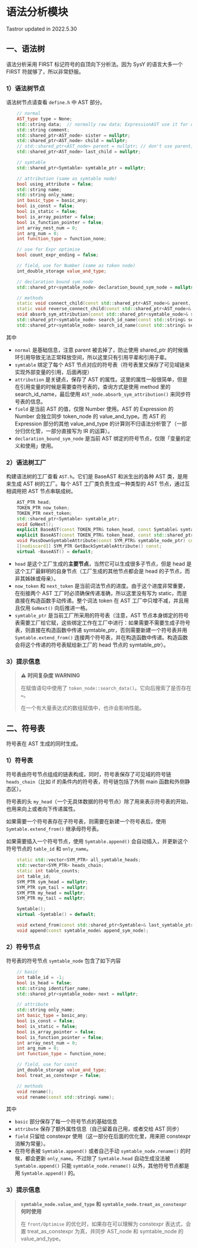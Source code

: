 # 语法分析模块

Tastror updated in 2022.5.30

## 一、语法树

语法分析采用 FIRST 标记符号的自顶向下分析法。因为 SysY 的语言大多一个 FIRST 符就够了，所以非常舒服。

### 1）语法树节点

语法树节点请查看 `define.h` 中 AST 部分。

```c++
    // normal
    AST_type type = None;
    std::string data;  // normally raw data; ExpressionAST use it for operator
    std::string comment;
    std::shared_ptr<AST_node> sister = nullptr;
    std::shared_ptr<AST_node> child = nullptr;
    // std::shared_ptr<AST_node> parent = nullptr; // don't use parent, or the pointer will form a loop
    std::shared_ptr<AST_node> last_child = nullptr;

    // symtable
    std::shared_ptr<Symtable> symtable_ptr = nullptr;

    // attribution (same as symtable node)
    bool using_attribute = false;
    std::string name;
    std::string only_name;
    int basic_type = basic_any;
    bool is_const = false;
    bool is_static = false;
    bool is_array_pointer = false;
    bool is_function_pointer = false;
    int array_nest_num = 0;
    int arg_num = 0;
    int function_type = function_none;

    // use for Expr optimise
    bool count_expr_ending = false;

    // field, use for Number (same as token node)
    int_double_storage value_and_type;

    // declaration bound sym node
    std::shared_ptr<symtable_node> declaration_bound_sym_node = nullptr;

    // methods
    static void connect_child(const std::shared_ptr<AST_node>& parent, const std::shared_ptr<AST_node>& child);
    static void reverse_connect_child(const std::shared_ptr<AST_node>& parent, const std::shared_ptr<AST_node>& child);
    void absorb_sym_attribution(const std::shared_ptr<symtable_node>& symtable_resource_node);
    std::shared_ptr<symtable_node> search_id_name(const std::string& search_name, const std::shared_ptr<symtable_node>& sym_head);
    std::shared_ptr<symtable_node> search_id_name(const std::string& search_name);
```

其中
- `normal` 是基础信息，注意 parent 被去掉了，防止使用 shared_ptr 的时候循环引用导致无法正常释放空间，所以这里只有引用平辈和引用子辈。
- `symtable` 绑定了每个 AST 节点对应的符号表（符号表里又保存了可见域链来实现外部变量的引用，后面再提）
- `attribution` 是关键点，保存了 AST 的属性。这里的属性一般很简单，但是在引用变量的时候是需要查符号表的，查询方式是使用 method 里的 search_id_name，最后使用 `AST_node.absorb_sym_attribution()` 来同步符号表的信息。
- `field` 是当前 AST 的值，仅限 Number 使用。AST 的 Expression 的 Number 会独立同步 token_node 的 value_and_type。而 AST 的 Expression 部分的其他 value_and_type 的计算则不归语法分析管了（一部分归优化管，一部分直接写为 IR 的运算）。
- `declaration_bound_sym_node` 是当前 AST 绑定的符号节点，仅限「变量的定义和使用」使用。

### 2）语法树工厂

构建语法树的工厂查看 `AST.h`。它们是 BaseAST 和派生出的各种 AST 类，是用来生成 AST 树的工厂。每个 AST 工厂类负责生成一种类型的 AST 节点，通过互相调用把 AST 节点串联成树。

```c++
    AST_PTR head;
    TOKEN_PTR now_token;
    TOKEN_PTR next_token;
    std::shared_ptr<Symtable> symtable_ptr;
    void GoNext();
    explicit BaseAST(const TOKEN_PTR& token_head, const Symtable& symtable);
    explicit BaseAST(const TOKEN_PTR& token_head, const std::shared_ptr<Symtable>& symtable_ptr);
    void PassDownSymtableAttribute(const SYM_PTR& symtable_node_ptr) const;
    [[nodiscard]] SYM_PTR GetBackSymtableAttribute() const;
    virtual ~BaseAST() = default;
```

- `head` 是这个工厂生成的**主要节点**，当然它可以生成很多子节点，但是 head 是这个工厂最鲜明的自身节点（工厂生成的其他节点都会是 head 的子节点，而非其姊妹或母亲）。
- `now_token` 和 `next_token` 是当前词法节点的进度。由于这个进度非常重要，在衔接两个 AST 工厂时必须确保传递准确，所以这里没有写为 static，而是直接在构造函数手动传递。整个词法 token 在 AST 工厂中只增不减，并且用且仅用 `GoNext()` 向后推进一格。
- `symtable_ptr` 是当前工厂所采用的符号表（注意，AST 节点本身绑定的符号表需要工厂给它赋，这些绑定工作在工厂中进行：如果需要不需要生成子符号表，则直接在构造函数中传递 symtable_ptr，否则需要新建一个符号表并用 `Symtable.extend_from()` 连接两个符号表，并在构造函数中传递。构造函数会将这个传递的符号表赋给新工厂的 head 节点的 symtable_ptr）。

### 3）提示信息

> :warning: **时间复杂度 WARNING**
>
> 在赋值语句中使用了 `token_node::search_data()`。它向后搜索了是否存在 `=`。
>
> 在一个有大量表达式的数组赋值中，也许会影响性能。

## 二、符号表

符号表在 AST 生成的同时生成。

### 1）符号表

符号表由符号节点组成的链表构成，同时，符号表保存了可见域的符号链 `heads_chain`（比如 if 的条件内的符号表，符号链包括了外侧 main 函数和外侧静态区）。

符号表的头 `my_head`（一个无具体数据的符号节点）除了用来表示符号表的开始，也用来向上或者向下传递属性。

如果需要一个符号表存在子符号表，则需要在新建一个符号表后，使用 `Symtable.extend_from()` 继承母符号表。

如果需要插入一个符号节点，使用 `Symtable.append()` 会自动插入，并更新这个符号节点的 `table_id` 和 `only_name`。

```c++
    static std::vector<SYM_PTR> all_symtable_heads;
    std::vector<SYM_PTR> heads_chain;
    static int table_counts;
    int table_id;
    SYM_PTR sym_head = nullptr;
    SYM_PTR sym_tail = nullptr;
    SYM_PTR my_head = nullptr;
    SYM_PTR my_tail = nullptr;

    Symtable();
    virtual ~Symtable() = default;

    void extend_from(const std::shared_ptr<Symtable>& last_symtable_ptr);
    void append(const symtable_node& append_sym_node);
```

### 2）符号节点

符号表的符号节点 `symtable_node` 包含了如下内容

```c++
    // basic
    int table_id = -1;
    bool is_head = false;
    std::string identifier_name;
    std::shared_ptr<symtable_node> next = nullptr;

    // attribute
    std::string only_name;
    int basic_type = basic_any;
    bool is_const = false;
    bool is_static = false;
    bool is_array_pointer = false;
    bool is_function_pointer = false;
    int array_nest_num = 0;
    int arg_num = 0;
    int function_type = function_none;

    // field, use for const
    int_double_storage value_and_type;
    bool treat_as_constexpr = false;

    // methods
    void rename();
    void rename(const std::string& name);
```

其中
- `basic` 部分保存了每一个符号节点的基础信息
- `attribute` 保存了额外属性信息（自己留着自己用，或者交给 AST 同步）
- `field` 只留给 constexpr 使用（这一部分在后面的优化里，用来把 constexpr 消解为常量）。
- 在符号表被 `Symtable.append()` 或者自己手动 `symtable_node.rename()` 的时候，都会更新 `only_name`。不过除了 `Symtable.head` 自动生成没法被 `Symtable.append()` 只能 `symtable_node.rename()` 以外，其他符号节点都是用 `Symtable.append()` 的。

### 3）提示信息

> **`symtable_node.value_and_type` 和 `symtable_node.treat_as_constexpr` 何时使用**
> 
> 在 `front/Optimise` 的优化时，如果存在可以理解为 constexpr 表达式，会置 treat_as_constexpr 为真，并同步 AST_node 和 symtable_node 的 value_and_type。



















